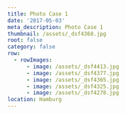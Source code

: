 ```yaml
---
title: Photo Case 1
date: '2017-05-03'
meta_description: Photo Case 1
thumbnail: /assets/_dsf4368.jpg
root: false
category: false
row:
  - rowImages:
      - image: /assets/_dsf4413.jpg
      - image: /assets/_dsf4377.jpg
      - image: /assets/_dsf4365.jpg
      - image: /assets/_dsf4325.jpg
      - image: /assets/_dsf4278.jpg
location: Hamburg
---
```

